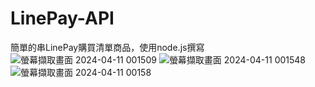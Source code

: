 # LinePay-API
簡單的串LinePay購買清單商品，使用node.js撰寫
![螢幕擷取畫面 2024-04-11 001509](https://github.com/ZeroAnne/LinePay-API/assets/152944709/2dd55785-7451-4c15-bbda-10a3572653e6)
![螢幕擷取畫面 2024-04-11 001548](https://github.com/ZeroAnne/LinePay-API/assets/152944709/b54fa126-5bf2-4c60-8875-ca858ca373e6)
![螢幕擷取畫面 2024-04-11 00158](https://github.com/ZeroAnne/LinePay-API/assets/152944709/87385c25-4044-4a08-8a1f-ba0d3a550b43)
